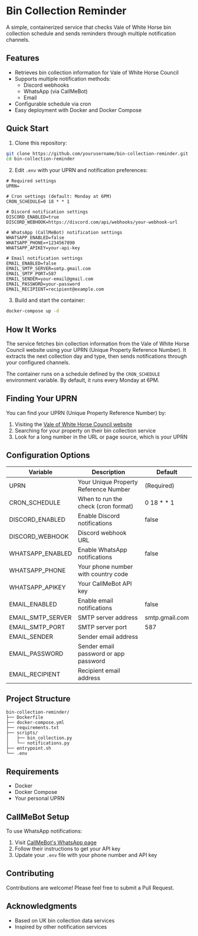 # Bin Collection Reminder

A simple, containerized service that checks Vale of White Horse bin collection schedule and sends reminders through multiple notification channels.

## Features

- Retrieves bin collection information for Vale of White Horse Council
- Supports multiple notification methods:
  - Discord webhooks
  - WhatsApp (via CallMeBot)
  - Email
- Configurable schedule via cron
- Easy deployment with Docker and Docker Compose

## Quick Start

1. Clone this repository:
```bash
git clone https://github.com/yourusername/bin-collection-reminder.git
cd bin-collection-reminder
```

2. Edit `.env` with your UPRN and notification preferences:
```
# Required settings
UPRN=

# Cron settings (default: Monday at 6PM)
CRON_SCHEDULE=0 18 * * 1

# Discord notification settings
DISCORD_ENABLED=true
DISCORD_WEBHOOK=https://discord.com/api/webhooks/your-webhook-url

# WhatsApp (CallMeBot) notification settings
WHATSAPP_ENABLED=false
WHATSAPP_PHONE=+1234567890
WHATSAPP_APIKEY=your-api-key

# Email notification settings
EMAIL_ENABLED=false
EMAIL_SMTP_SERVER=smtp.gmail.com
EMAIL_SMTP_PORT=587
EMAIL_SENDER=your-email@gmail.com
EMAIL_PASSWORD=your-password
EMAIL_RECIPIENT=recipient@example.com
```

3. Build and start the container:
```bash
docker-compose up -d
```

## How It Works

The service fetches bin collection information from the Vale of White Horse Council website using your UPRN (Unique Property Reference Number). It extracts the next collection day and type, then sends notifications through your configured channels.

The container runs on a schedule defined by the `CRON_SCHEDULE` environment variable. By default, it runs every Monday at 6PM.

## Finding Your UPRN

You can find your UPRN (Unique Property Reference Number) by:
1. Visiting the [Vale of White Horse Council website](https://www.whitehorsedc.gov.uk/)
2. Searching for your property on their bin collection service
3. Look for a long number in the URL or page source, which is your UPRN

## Configuration Options

| Variable | Description | Default |
|----------|-------------|---------|
| UPRN | Your Unique Property Reference Number | (Required) |
| CRON_SCHEDULE | When to run the check (cron format) | 0 18 * * 1 |
| DISCORD_ENABLED | Enable Discord notifications | false |
| DISCORD_WEBHOOK | Discord webhook URL | |
| WHATSAPP_ENABLED | Enable WhatsApp notifications | false |
| WHATSAPP_PHONE | Your phone number with country code | |
| WHATSAPP_APIKEY | Your CallMeBot API key | |
| EMAIL_ENABLED | Enable email notifications | false |
| EMAIL_SMTP_SERVER | SMTP server address | smtp.gmail.com |
| EMAIL_SMTP_PORT | SMTP server port | 587 |
| EMAIL_SENDER | Sender email address | |
| EMAIL_PASSWORD | Sender email password or app password | |
| EMAIL_RECIPIENT | Recipient email address | |

## Project Structure

```
bin-collection-reminder/
├── Dockerfile
├── docker-compose.yml
├── requirements.txt
├── scripts/
│   ├── bin_collection.py
│   └── notifications.py
├── entrypoint.sh
└── .env
```

## Requirements

- Docker
- Docker Compose
- Your personal UPRN

## CallMeBot Setup

To use WhatsApp notifications:

1. Visit [CallMeBot's WhatsApp page](https://www.callmebot.com/blog/free-api-whatsapp-messages/)
2. Follow their instructions to get your API key
3. Update your `.env` file with your phone number and API key

## Contributing

Contributions are welcome! Please feel free to submit a Pull Request.

## Acknowledgments

- Based on UK bin collection data services
- Inspired by other notification services
